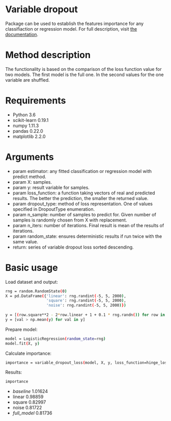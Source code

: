 # Variable dropout

Package can be used to establish the features importance for any classifiaction or regression model. For full description, visit [the documentation](https://variable-dropout.readthedocs.io/en/latest/).

# Method description
The functionality is based on the comparison of the loss function value for two models. The first model is the full one. In the second values for the one variable are shuffled.  

# Requirements
  - Python 3.6
  - scikit-learn 0.19.1
  - numpy 1.11.3
  - pandas 0.22.0
  - matplotlib 2.2.0
 
# Arguments
- param estimator: any fitted classification or regression model
                      with predict method.
- param X: samples.
- param y: result variable for samples.
- param loss_function: a function taking vectors of real and predicted results. The better the prediction, the smaller the returned value.
- param dropout_type: method of loss representation. One of values specified in DropoutType enumeration.
- param n_sample: number of samples to predict for. Given number of samples is randomly chosen from X with replacement.
- param n_iters: number of iterations. Final result is mean of the results of iterations.
- param random_state: ensures deterministic results if run twice with the same value.
- return: series of variable dropout loss sorted descending.

# Basic usage
Load dataset and output:
```sh
rng = random.RandomState(0)
X = pd.DataFrame({'linear': rng.randint(-5, 5, 2000),
                  'square': rng.randint(-5, 5, 2000),
                  'noise': rng.randint(-5, 5, 2000)})
                  
y = [(row.square**2 - 2*row.linear + 1 + 0.1 * rng.randn()) for row in X.itertuples()]
y = [val > np.mean(y) for val in y]
```
Prepare model:
```sh
model = LogisticRegression(random_state=rng)
model.fit(X, y)
```
Calculate importance:
```sh
importance = variable_dropout_loss(model, X, y, loss_function=hinge_loss, random_state=rng)
```
Results:
```sh
importance
```

- _baseline_      1.01624
- linear          0.98859
- square          0.82997
- noise           0.81722
- _full_model_    0.81736




